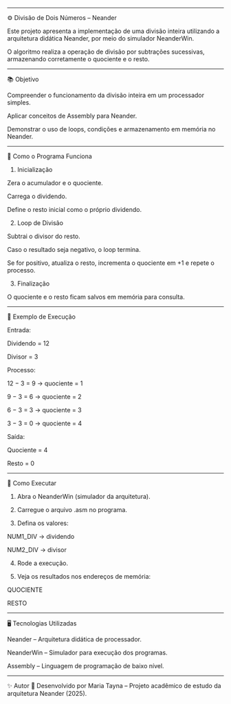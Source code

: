 
---

⚙️ Divisão de Dois Números – Neander

Este projeto apresenta a implementação de uma divisão inteira utilizando a arquitetura didática Neander, por meio do simulador NeanderWin.

O algoritmo realiza a operação de divisão por subtrações sucessivas, armazenando corretamente o quociente e o resto.

---

📚 Objetivo

Compreender o funcionamento da divisão inteira em um processador simples.

Aplicar conceitos de Assembly para Neander.

Demonstrar o uso de loops, condições e armazenamento em memória no Neander.

---

🧩 Como o Programa Funciona

1. Inicialização

Zera o acumulador e o quociente.

Carrega o dividendo.

Define o resto inicial como o próprio dividendo.


2. Loop de Divisão

Subtrai o divisor do resto.

Caso o resultado seja negativo, o loop termina.

Se for positivo, atualiza o resto, incrementa o quociente em +1 e repete o processo.


3. Finalização

O quociente e o resto ficam salvos em memória para consulta.


---

🧮 Exemplo de Execução

Entrada:

Dividendo = 12

Divisor = 3


Processo:

12 − 3 = 9 → quociente = 1

9 − 3 = 6 → quociente = 2

6 − 3 = 3 → quociente = 3

3 − 3 = 0 → quociente = 4


Saída:

Quociente = 4

Resto = 0


---

🚀 Como Executar

1. Abra o NeanderWin (simulador da arquitetura).


2. Carregue o arquivo .asm no programa.


3. Defina os valores:

NUM1_DIV → dividendo

NUM2_DIV → divisor



4. Rode a execução.


5. Veja os resultados nos endereços de memória:

QUOCIENTE

RESTO

---

🖥️ Tecnologias Utilizadas

Neander – Arquitetura didática de processador.

NeanderWin – Simulador para execução dos programas.

Assembly – Linguagem de programação de baixo nível.

---

✨ Autor
📌 Desenvolvido por Maria Tayna – Projeto acadêmico de estudo da arquitetura Neander (2025).



















  




